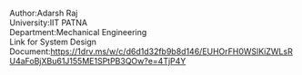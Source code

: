 Author:Adarsh Raj<br>
University:IIT PATNA<br>
Department:Mechanical Engineering<br>
Link for System Design Document:https://1drv.ms/w/c/d6d1d32fb9b8d146/EUHOrFH0WSlKiZWLsRU4aFoBjXBu61J155ME1SPtPB3QOw?e=4TjP4Y
